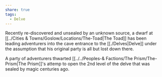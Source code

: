```yaml
---
share: true
tags:
  - Delve
---
```


Recently re-discovered and unsealed by an unknown source, a dwarf at [[../Cities & Towns/Goslow/Locations/The-Toad|The Toad]] has been leading adventurers into the cave entrance to the [[./Delves|Delve]] under the assumption that his original party is all but lost down there. 

A party of adventurers thwarted [[../../Peoples-& Factions/The Prism/The-Prism|The Prism]]'s attemp to open the 2nd level of the delve that was sealed by magic centuries ago.